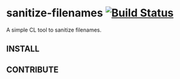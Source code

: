 # sanitize-filenames [![Build Status](https://travis-ci.org/raiseandfall/sanitize-filenames.svg)](https://travis-ci.org/raiseandfall/sanitize-filenames)
A simple CL tool to sanitize filenames.

## INSTALL

## CONTRIBUTE
